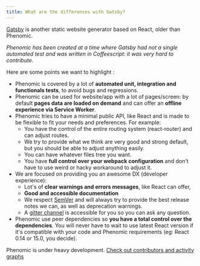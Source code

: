 ```yaml
---
title: What are the differences with Gatsby?
---
```


[Gatsby](https://github.com/gatsbyjs/gatsby) is another static website generator
based on React, older than Phenomic.

_Phenomic has been created at a time where Gatsby had not a single
automated test and was written in Coffeescript:
it was very hard to contribute._

Here are some points we want to highlight :

- Phenomic is covered by a lot of **automated unit, integration and functionals
  tests**, to avoid bugs and regressions.
- Phenomic can be used for website/app with a lot of pages/screen: by default
  **pages data are loaded on demand** and can offer an **offline experience via
  Service Worker**.
- Phenomic tries to have a minimal public API, like React and is made to be
  flexible to fit your needs and preferences.
  For example:
  - You have the control of the entire routing system (react-router) and can
    adjust routes.
  - We try to provide what we think are very good and strong default,
    but you should be able to adjust anything easily.
  - You can have whatever files tree you want.
  - You have **full control over your webpack configuration** and don't have to
    use weird or hacky workaround to adjust it.
- We are focused on providing you an awesome DX (developer experience):
  - Lot's of **clear warnings and errors messages**, like React can offer,
  - **Good and accessible documentation**
  - We respect [SemVer](http://semver.org/) and will always try to provide the
    best release notes we can, as well as deprecation warnings.
  - A [gitter channel](https://gitter.im/MoOx/phenomic) is accessible for you
    so you can ask any question.
- Phenomic use peer dependencies so **you have a total control over the
  dependencies**.
  You will never have to wait to use latest React version if it's compatible
  with your code and Phenomic requirements (eg: React 0.14 or 15.0, you decide).

Phenomic is under heavy development.
[Check out contributors and activity graphs](https://github.com/MoOx/phenomic/graphs/contributors)
